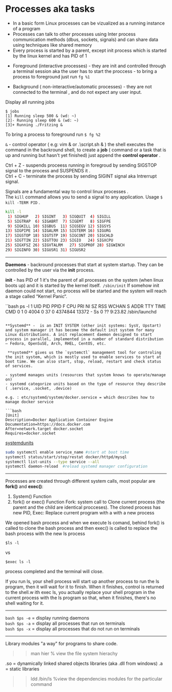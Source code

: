 # Processes aka tasks

- In a basic form Linux processes can be vizualized as a running instance of a program  
- Processes can talk to other processes using Inter process communication methods (dbus, sockets, signals) and can share data using techniques like shared memory   
- Every process is started by a parent, except init process which is started by the linux kernel and has PID of 1  



* Foreground (interactive processes) - they are init and controlled through a terminal session aka the user has to start the proccess
				     - to bring a process to foreground just run  `fg %1`

	
* Background ( non-interactive/automatic processes) - they are not connected to the terminal , and do not expect any user input.


Display all running jobs
```shell
$ jobs
[1] Running sleep 500 & (wd: ~)
[2]- Running sleep 600 & (wd: ~)
[3]+ Running ./Fritzing &
```
To bring a process to foreground run `$ fg %2`  

`&` - control operator ( e.g: vim & or .\script.sh & ) the shell executes the command in the backround shell, to create a **job** ( command or a task that is up and running but hasn't yet finished) just append the **control operator** . 


Ctrl + Z - suspends proceess running in foregroud by sending SIGSTOP signal to the process and SUSPENDS it .  
Ctrl + C - terminate the process by sending SIGINT signal aka Intrerrupt signal.  


Signals are a fundamental way to control linux processes .  
The `kill` command allows you to send a signal to any application.  Usage `$ kill -TERM PID` . 

```bash
kill -l
 1) SIGHUP	 2) SIGINT	 3) SIGQUIT	 4) SIGILL
 5) SIGTRAP	 6) SIGABRT	 7) SIGEMT	 8) SIGFPE
 9) SIGKILL	10) SIGBUS	11) SIGSEGV	12) SIGSYS
13) SIGPIPE	14) SIGALRM	15) SIGTERM	16) SIGURG
17) SIGSTOP	18) SIGTSTP	19) SIGCONT	20) SIGCHLD
21) SIGTTIN	22) SIGTTOU	23) SIGIO	24) SIGXCPU
25) SIGXFSZ	26) SIGVTALRM	27) SIGPROF	28) SIGWINCH
29) SIGINFO	30) SIGUSR1	31) SIGUSR2
```
-----------------------------------------------------------------------------------------------------
**Daemons** - backround processes that start at system startup. They can be controlled by the user via the __init__ process.  

**init** - has PID of 1 it's the parent of all processes on the system (when linux boots up) and it is started by the kernel itself.` /sbin/init`
If somehow init daemon could not start, no process will be started and the system will reach a stage called “Kernel Panic“. 

``bash
 ps -l 1
  UID   PID  PPID        F CPU PRI NI       SZ    RSS WCHAN     S             ADDR TTY           TIME CMD
    0     1     0     4004   0  37  0  4374844  13372 -      Ss                  0 ??         9:23.82 /sbin/launchd
    

```

**Systemd** -  is an INIT SYSTEM (other init systems: SysV, Upstart) and system manager it has become the default init system for many Linux distributions. A init replacement daemon designed to start process in parallel, implemented in a number of standard distribution – Fedora, OpenSuSE, Arch, RHEL, CentOS, etc.

 **systemd** gives us the `systemctl` management tool for controling the init system, which is mostly used to enable services to start at boot time. We can also start, stop, reload, restart and check status of services.

- systemd manages units (resources that system knows to operate/manage on)
- systemd categorize units based on the type of resource they describe ( .service, .socket, .device)  

e.g. : etc/systemd/system/docker.service = which describes how to manage docker service  

```bash
[Unit]
Description=Docker Application Container Engine
Documentation=https://docs.docker.com
After=network.target docker.socket
Requires=docker.socket

```
[systemdunits](https://www.digitalocean.com/community/tutorials/understanding-systemd-units-and-unit-files)

```bash
sudo systemctl enable service_name #start at boot time
systemctl status/start/stop/restat docker/httpd/mysql
systemctl list-units --type service --all
systemctl daemon-reload  #reload systemd manager configuration
```   

-----------------------------------------------------------------------------------------------------------------------------


Processes are created through different system calls, most popular are **fork()** and **exec()**:

1) System() Function 
2) fork() or exec() Function
  Fork: system call to Clone current process (the parent and the child are identical procceses). The cloned process has new PID, 
  Exec: Replace current program with a with a new process 
  
  We opened bash process and when we execute ls comand, behind fork() is called to clone the bash process and then exec() is called to
  replace the bash process with the new ls process
  ```shell
  $ls -l
  ```
  vs  
  
  ```shell
  $exec ls -l
  ```
  process completed and the terminal will close.   
  
  If you run ls, your shell process will start up another process to run the ls program, then it will wait for it to finish. When it finishes, control is returned to the shell.w ith exec ls, you actually replace your shell program in the current process with the ls program so that, when it finishes, there's no shell waiting for it.  
  
  

 
-----------------------------------------------------------------------------------------------------------------------------
`bash $ps -e` = display running daemons   
`bash $ps -a` = display all processes that run on terminals   
`bash $ps -x` = display all processes that do not run on terminals

-----------------------------------------------------------------------------------------------------------------------------
Library modules "a way" for programs to share code.

>> man hier % view the file system hierachy 

.so = dynamically linked shared objects libraries (aka .dll from windows)
.a = static libraries

>> ldd /bin/ls  %view the dependencies modules for the particular command
